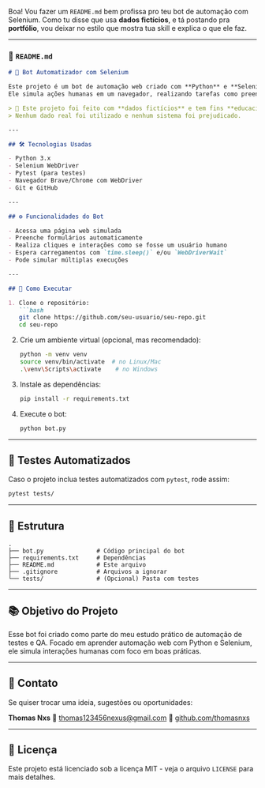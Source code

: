 Boa! Vou fazer um `README.md` bem profissa pro teu bot de automação com Selenium.
Como tu disse que usa **dados fictícios**, e tá postando pra **portfólio**, vou deixar no estilo que mostra tua skill e explica o que ele faz.

---

### 📄 `README.md`

````markdown
# 🤖 Bot Automatizador com Selenium

Este projeto é um bot de automação web criado com **Python** e **Selenium WebDriver**.  
Ele simula ações humanas em um navegador, realizando tarefas como preenchimento de formulários, cliques e navegação entre páginas.

> 🚨 Este projeto foi feito com **dados fictícios** e tem fins **educacionais e demonstrativos**.  
> Nenhum dado real foi utilizado e nenhum sistema foi prejudicado.

---

## 🛠️ Tecnologias Usadas

- Python 3.x
- Selenium WebDriver
- Pytest (para testes)
- Navegador Brave/Chrome com WebDriver
- Git e GitHub

---

## ⚙️ Funcionalidades do Bot

- Acessa uma página web simulada
- Preenche formulários automaticamente
- Realiza cliques e interações como se fosse um usuário humano
- Espera carregamentos com `time.sleep()` e/ou `WebDriverWait`
- Pode simular múltiplas execuções

---

## 🚀 Como Executar

1. Clone o repositório:
   ```bash
   git clone https://github.com/seu-usuario/seu-repo.git
   cd seu-repo
````

2. Crie um ambiente virtual (opcional, mas recomendado):

   ```bash
   python -m venv venv
   source venv/bin/activate  # no Linux/Mac
   .\venv\Scripts\activate    # no Windows
   ```

3. Instale as dependências:

   ```bash
   pip install -r requirements.txt
   ```

4. Execute o bot:

   ```bash
   python bot.py
   ```

---

## 🧪 Testes Automatizados

Caso o projeto inclua testes automatizados com `pytest`, rode assim:

```bash
pytest tests/
```

---

## 📁 Estrutura

```
.
├── bot.py               # Código principal do bot
├── requirements.txt     # Dependências
├── README.md            # Este arquivo
├── .gitignore           # Arquivos a ignorar
└── tests/               # (Opcional) Pasta com testes
```

---

## 📚 Objetivo do Projeto

Esse bot foi criado como parte do meu estudo prático de automação de testes e QA.
Focado em aprender automação web com Python e Selenium, ele simula interações humanas com foco em boas práticas.

---

## 🤝 Contato

Se quiser trocar uma ideia, sugestões ou oportunidades:

**Thomas Nxs**
📧 [thomas123456nexus@gmail.com](mailto:thomas123456nexus@gmail.com)
🔗 [github.com/thomasnxs](https://github.com/thomasnxs)

---

## 📝 Licença

Este projeto está licenciado sob a licença MIT - veja o arquivo `LICENSE` para mais detalhes.

